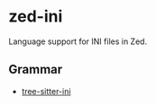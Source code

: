 # zed-ini

Language support for INI files in Zed.

## Grammar

- [tree-sitter-ini](https://github.com/justinmk/tree-sitter-ini)

